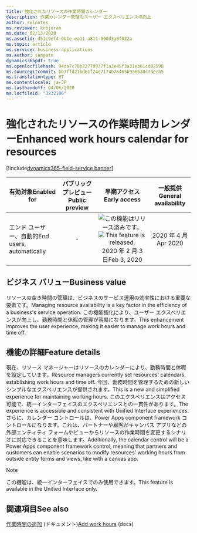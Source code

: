 ```yaml
---
title: 強化されたリソースの作業時間カレンダー
description: 作業カレンダー管理のユーザー エクスペリエンスの向上
author: relnotes
ms.reviewer: krbjoran
ms.date: 02/13/2020
ms.assetid: d51c9ef4-0b1e-ea11-a811-000d3a8f022a
ms.topic: article
ms.service: business-applications
ms.author: sampatn
dynamics365pdf: true
ms.openlocfilehash: 94da7c78b22779937f1a3e45f3a31eb61cd02598
ms.sourcegitcommit: bb7ffd21bd61f24e7174b76465b9a6630c7decb5
ms.translationtype: HT
ms.contentlocale: ja-JP
ms.lasthandoff: 04/06/2020
ms.locfileid: "3232106"
---
```

# <a name="enhanced-work-hours-calendar-for-resources"></a><span data-ttu-id="fed0e-103">強化されたリソースの作業時間カレンダー</span><span class="sxs-lookup"><span data-stu-id="fed0e-103">Enhanced work hours calendar for resources</span></span>
[!include[dynamics365-field-service banner](../includes/dynamics365-field-service.md)]

| <span data-ttu-id="fed0e-104">有効対象</span><span class="sxs-lookup"><span data-stu-id="fed0e-104">Enabled for</span></span>    |  <span data-ttu-id="fed0e-105">パブリック プレビュー</span><span class="sxs-lookup"><span data-stu-id="fed0e-105">Public preview</span></span> | <span data-ttu-id="fed0e-106">早期アクセス</span><span class="sxs-lookup"><span data-stu-id="fed0e-106">Early access</span></span> | <span data-ttu-id="fed0e-107">一般提供</span><span class="sxs-lookup"><span data-stu-id="fed0e-107">General availability</span></span> | 
| ---------- | :----------: |:----------: |:----------: |
|<span data-ttu-id="fed0e-108">エンド ユーザー、自動的</span><span class="sxs-lookup"><span data-stu-id="fed0e-108">End users, automatically</span></span>|-|<span data-ttu-id="fed0e-109">![この機能はリリース済みです。](/dynamics365-release-plan/media/green-checkmark.png "この機能はリリース済みです。")</span><span class="sxs-lookup"><span data-stu-id="fed0e-109">![This feature is released.](/dynamics365-release-plan/media/green-checkmark.png "This feature is released.")</span></span> <span data-ttu-id="fed0e-110">2020 年 2 月 3 日</span><span class="sxs-lookup"><span data-stu-id="fed0e-110">Feb 3, 2020</span></span>| <span data-ttu-id="fed0e-111">2020 年 4 月</span><span class="sxs-lookup"><span data-stu-id="fed0e-111">Apr 2020</span></span>|


## <a name="business-value"></a><span data-ttu-id="fed0e-112">ビジネス バリュー</span><span class="sxs-lookup"><span data-stu-id="fed0e-112">Business value</span></span>
<!-- bv start -->
<span data-ttu-id="fed0e-113">リソースの空き時間の管理は、ビジネスのサービス運用の効率性における重要な要素です。</span><span class="sxs-lookup"><span data-stu-id="fed0e-113">Managing resource availability is a key factor in the efficiency of a business's service operation.</span></span> <span data-ttu-id="fed0e-114">この機能強化により、ユーザー エクスペリエンスが向上し、勤務時間と休暇の管理が容易になります。</span><span class="sxs-lookup"><span data-stu-id="fed0e-114">This enhancement improves the user experience, making it easier to manage work hours and time off.</span></span>
<!-- bv end -->



## <a name="feature-details"></a><span data-ttu-id="fed0e-115">機能の詳細</span><span class="sxs-lookup"><span data-stu-id="fed0e-115">Feature details</span></span>
<!--feature detail start -->
<span data-ttu-id="fed0e-116">現在、リソース マネージャーはリソースのカレンダーにより、勤務時間と休暇を設定しています。</span><span class="sxs-lookup"><span data-stu-id="fed0e-116">Resource managers currently set resources' calendars, establishing work hours and time off.</span></span> <span data-ttu-id="fed0e-117">今回、勤務時間を管理するための新しいシンプルなエクスペリエンスが提供されます。</span><span class="sxs-lookup"><span data-stu-id="fed0e-117">This is a new and simplified experience for maintaining working hours.</span></span> <span data-ttu-id="fed0e-118">このエクスペリエンスはアクセス可能で、統一インターフェイスのエクスペリエンスとの一貫性があります。</span><span class="sxs-lookup"><span data-stu-id="fed0e-118">The experience is accessible and consistent with Unified Interface experiences.</span></span> <span data-ttu-id="fed0e-119">さらに、カレンダー コントロールは、Power Apps component framework コントロールになります。これは、パートナーや顧客がキャンバス アプリなどの外部エンティティ フォームやビューからリソースの作業時間を変更するシナリオに対応できることを意味します。</span><span class="sxs-lookup"><span data-stu-id="fed0e-119">Additionally, the calendar control will be a Power Apps component framework control, meaning that partners and customers can enable scenarios to modify resources' working hours from outside entity forms and views, like with a canvas app.</span></span>
<!--feature detail end -->


> [!NOTE]
> <span data-ttu-id="fed0e-120">この機能は、統一インターフェイスでのみ使用できます。</span><span class="sxs-lookup"><span data-stu-id="fed0e-120">This feature is available in the Unified Interface only.</span></span>







## <a name="see-also"></a><span data-ttu-id="fed0e-121">関連項目</span><span class="sxs-lookup"><span data-stu-id="fed0e-121">See also</span></span>


<!--docs start-->
<span data-ttu-id="fed0e-122">[作業時間の追加](https://docs.microsoft.com/dynamics365/field-service/set-up-bookable-resources#add-work-hours) (ドキュメント)</span><span class="sxs-lookup"><span data-stu-id="fed0e-122">[Add work hours](https://docs.microsoft.com/dynamics365/field-service/set-up-bookable-resources#add-work-hours) (docs)</span></span>
<!--docs end-->

